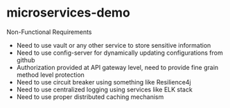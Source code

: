 # microservices-demo

Non-Functional Requirements
-	Need to use vault or any other service to store sensitive information
-	Need to use config-server for dynamically updating configurations from github
-	Authorization provided at API gateway level, need to provide fine grain method level protection
-	Need to use circuit breaker using something like Resilience4j
-	Need to use centralized logging using services like ELK stack
-	Need to use proper distributed caching mechanism

